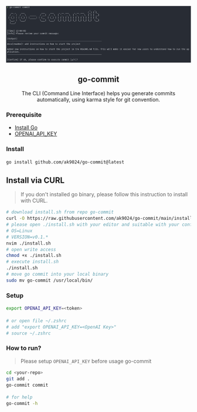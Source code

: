 <div align="center">
    <img src="./assets/go-commit.png"/>
    <h2>go-commit</h2>
    <p>The CLI (Command Line Interface) helps you generate commits automatically, using karma style for git convention.</p>
</div>

### Prerequisite

- [Install Go](https://go.dev/doc/install)
- [OPENAI_API_KEY](https://platform.openai.com/account/api-keys)

### Install

```bash
go install github.com/ak9024/go-commit@latest
```

## Install via CURL

> If you don't installed go binary, please follow this instruction to install with CURL.

```bash
# download install.sh from repo go-commit
curl -O https://raw.githubusercontent.com/ak9024/go-commit/main/install.sh
# please open ./install.sh with your editor and suitable with your config
# OS=Linux
# VERSION=v0.1.*
nvim ./install.sh
# open write access
chmod +x ./install.sh
# execute install.sh
./install.sh
# move go commit into your local binary
sudo mv go-commit /usr/local/bin/
```

### Setup

```bash
export OPENAI_API_KEY=<token>

# or open file ~/.zshrc
# add "export OPENAI_API_KEY=<OpenAI Key>"
# source ~/.zshrc
```

### How to run?

> Please setup `OPENAI_API_KEY` before usage go-commit

```bash
cd <your-repo>
git add .
go-commit commit

# for help
go-commit -h
```
